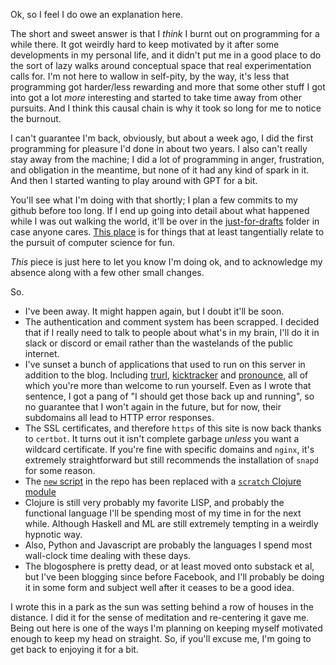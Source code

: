 Ok, so I feel I do owe an explanation here.

The short and sweet answer is that I _think_ I burnt out on programming for a while there. It got weirdly hard to keep motivated by it after some developments in my personal life, and it didn't put me in a good place to do the sort of lazy walks around conceptual space that real experimentation calls for. I'm not here to wallow in self-pity, by the way, it's less that programming got harder/less rewarding and more that some other stuff I got into got a lot _more_ interesting and started to take time away from other pursuits. And I think this causal chain is why it took so long for me to notice the burnout.

I can't guarantee I'm back, obviously, but about a week ago, I did the first programming for pleasure I'd done in about two years. I also can't really stay away from the machine; I did a lot of programming in anger, frustration, and obligation in the meantime, but none of it had any kind of spark in it. And then I started wanting to play around with GPT for a bit.

You'll see what I'm doing with that shortly; I plan a few commits to my github before too long. If I end up going into detail about what happened while I was out walking the world, it'll be over in the [just-for-drafts](https://github.com/inaimathi/langnostic/tree/master/drafts/just-for-drafts) folder in case anyone cares. [This place](https://inaimathi.ca/) is for things that at least tangentially relate to the pursuit of computer science for fun.

_This_ piece is just here to let you know I'm doing ok, and to acknowledge my absence along with a few other small changes.

So.

- I've been away. It might happen again, but I doubt it'll be soon.
- The authentication and comment system has been scrapped. I decided that if I really need to talk to people about what's in my brain, I'll do it in slack or discord or email rather than the wastelands of the public internet.
- I've sunset a bunch of applications that used to run on this server in addition to the blog. Including [trurl](https://github.com/inaimathi/trurl), [kicktracker](https://github.com/inaimathi/kicktracker) and [pronounce](https://github.com/inaimathi/cl-pronounce), all of which you're more than welcome to run yourself. Even as I wrote that sentence, I got a pang of "I should get those back up and running", so no guarantee that I won't again in the future, but for now, their subdomains all lead to HTTP error responses.
- The SSL certificates, and therefore `https` of this site is now back thanks to `certbot`. It turns out it isn't complete garbage _unless_ you want a wildcard certificate. If you're fine with specific domains and `nginx`, it's extremely straightforward but still recommends the installation of `snapd` for some reason.
- The [`new` script](https://github.com/inaimathi/langnostic/blob/06f787991649f2d580d11af970de11ba4c02a2b1/new.py) in the repo has been replaced with a [`scratch` Clojure module](https://github.com/inaimathi/langnostic/blob/master/src/langnostic/scratch.clj)
- Clojure is still very probably my favorite LISP, and probably the functional language I'll be spending most of my time in for the next while. Although Haskell and ML are still extremely tempting in a weirdly hypnotic way.
- Also, Python and Javascript are probably the languages I spend most wall-clock time dealing with these days.
- The blogosphere is pretty dead, or at least moved onto substack et al, but I've been blogging since before Facebook, and I'll probably be doing it in some form and subject well after it ceases to be a good idea.

I wrote this in a park as the sun was setting behind a row of houses in the distance. I did it for the sense of meditation and re-centering it gave me. Being out here is one of the ways I'm planning on keeping myself motivated enough to keep my head on straight. So, if you'll excuse me, I'm going to get back to enjoying it for a bit.
